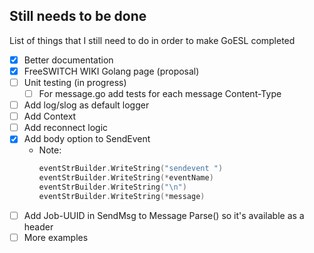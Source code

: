 ## Still needs to be done

List of things that I still need to do in order to make GoESL completed

- [x] Better documentation
- [x] FreeSWITCH WIKI Golang page (proposal)
- [ ] Unit testing (in progress)
  - [ ] For message.go add tests for each message Content-Type
- [ ] Add log/slog as default logger
- [ ] Add Context
- [ ] Add reconnect logic
- [x] Add body option to SendEvent
  - Note:
    ```go
    eventStrBuilder.WriteString("sendevent ")
    eventStrBuilder.WriteString(*eventName)
    eventStrBuilder.WriteString("\n")
    eventStrBuilder.WriteString(*message)
    ```
- [ ] Add Job-UUID in SendMsg to Message Parse() so it's available as a header
- [ ] More examples
